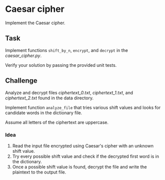 # Caesar cipher

Implement the Caesar cipher.

## Task

Implement functions `shift_by_n`, `encrypt`, and `decrypt` in the *caesar_cipher.py*.

Verify your solution by passing the provided unit tests.

## Challenge

Analyze and decrypt files *ciphertext_0.txt*, *ciphertext_1.txt*, and *ciphertext_2.txt* found in the data directory.

Implement function `analyze_file` that tries various shift values and looks for candidate words in the dictionary file.

Assume all letters of the ciphertext are uppercase.

### Idea

1. Read the input file  encrypted using Caesar's cipher with an unknown shift value.
2. Try every possible shift value and check if the decrypted first word is in the dictionary.
3. Once a possible shift value is found, decrypt the file and write the plaintext to the output file.
